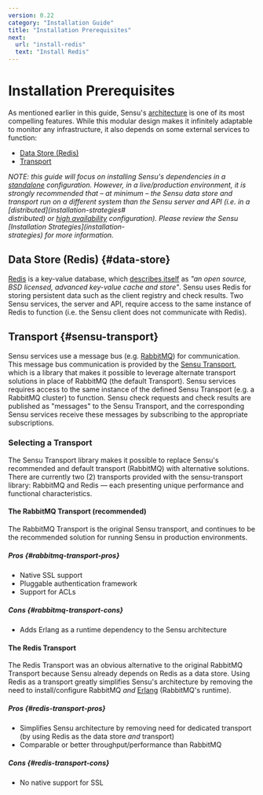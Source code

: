 ```yaml
---
version: 0.22
category: "Installation Guide"
title: "Installation Prerequisites"
next:
  url: "install-redis"
  text: "Install Redis"
---
```


# Installation Prerequisites

As mentioned earlier in this guide, Sensu's [architecture](architecture) is one
of its most compelling features. While this modular design makes it infinitely
adaptable to monitor any infrastructure, it also depends on some external
services to function:

- [Data Store (Redis)](#data-store)
- [Transport](#transport)

_NOTE: this guide will focus on installing Sensu's dependencies in a
[standalone](installation-strategies#standalone) configuration. However, in a
live/production environment, it is strongly recommended that &ndash; at minimum
&ndash; the Sensu data store and transport run on a different system than the
Sensu server and API (i.e. in a [distributed](installation-strategies#\
distributed) or [high availability](installation-strategies#high-availability)
configuration). Please review the Sensu [Installation Strategies](installation-\
strategies) for more information._

## Data Store (Redis) {#data-store}

[Redis][redis] is a key-value database, which [describes itself][redis-about] as
_"an open source, BSD licensed, advanced key-value cache and store"_. Sensu uses
Redis for storing persistent data such as the client registry and check results.
Two Sensu services, the server and API, require access to the same instance of
Redis to function (i.e. the Sensu client does not communicate with Redis).

## Transport {#sensu-transport}

Sensu services use a message bus (e.g. [RabbitMQ][rabbitmq]) for communication.
This message bus communication is provided by the [Sensu
Transport][sensu-transport], which is a library that makes it possible to
leverage alternate transport solutions in  place of RabbitMQ (the default
Transport). Sensu services requires access to the  same instance of the defined
Sensu Transport (e.g. a RabbitMQ cluster) to  function. Sensu check requests and
check results are published as "messages" to  the Sensu Transport, and the
corresponding Sensu services receive these messages  by subscribing to the
appropriate subscriptions.

### Selecting a Transport

The Sensu Transport library makes it possible to replace Sensu's recommended and
default transport (RabbitMQ) with alternative solutions. There are currently
two (2) transports provided with the sensu-transport library: RabbitMQ and
Redis &mdash; each presenting unique performance and functional characteristics.

#### The RabbitMQ Transport (recommended)

The RabbitMQ Transport is the original Sensu transport, and continues to be the
recommended solution for running Sensu in production environments.

##### Pros {#rabbitmq-transport-pros}

- Native SSL support
- Pluggable authentication framework
- Support for ACLs

##### Cons {#rabbitmq-transport-cons}

- Adds Erlang as a runtime dependency to the Sensu architecture

#### The Redis Transport

The Redis Transport was an obvious alternative to the original RabbitMQ
Transport because Sensu already depends on Redis as a data store. Using Redis as
a transport greatly simplifies Sensu's architecture by removing the need to
install/configure RabbitMQ _and_ [Erlang](https://www.erlang.org/) (RabbitMQ's
runtime).

##### Pros {#redis-transport-pros}

- Simplifies Sensu architecture by removing need for dedicated transport (by
  using Redis as the data store _and_ transport)
- Comparable or better throughput/performance than RabbitMQ

##### Cons {#redis-transport-cons}

- No native support for SSL



[rabbitmq]:         https://www.rabbitmq.com/
[sensu-transport]:  https://github.com/sensu/sensu-transport
[redis]:            http://redis.io/
[redis-about]:      http://redis.io/topics/introduction
